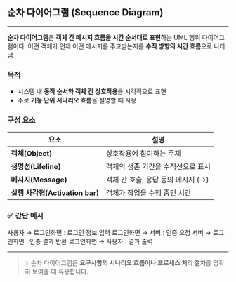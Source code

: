 ## 순차 다이어그램 (Sequence Diagram)

---

**순차 다이어그램**은 **객체 간 메시지 흐름을 시간 순서대로 표현**하는 UML 행위 다이어그램이다.
어떤 객체가 언제 어떤 메시지를 주고받는지를 **수직 방향의 시간 흐름**으로 나타냄


### 목적

- 시스템 내 **동작 순서와 객체 간 상호작용**을 시각적으로 표현
- 주로 **기능 단위 시나리오 흐름**을 설명할 때 사용


### 구성 요소

| 요소 | 설명 |
|------|------|
| **객체(Object)** | 상호작용에 참여하는 주체 |
| **생명선(Lifeline)** | 객체의 생존 기간을 수직선으로 표시 |
| **메시지(Message)** | 객체 간 호출, 응답 등의 메시지 (→) |
| **실행 사각형(Activation bar)** | 객체가 작업을 수행 중인 시간 |


### ✅ 간단 예시

사용자 → 로그인화면 : 로그인 정보 입력
로그인화면 → 서버 : 인증 요청
서버 → 로그인화면 : 인증 결과 반환
로그인화면 → 사용자 : 결과 출력

---

> 💡 순차 다이어그램은 **요구사항의 시나리오 흐름이나 프로세스 처리 절차**를 명확히 보여줄 때 유용합니다.
